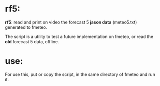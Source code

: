 # rf5:

**rf5**:  read and print on video the forecast 5 **jason data** (meteo5.txt) generated to fmeteo. 

The script is a utility to test a future implementation on fmeteo, or read the **old** forecast 5 data, offline.


# use:

For use this, put or copy the script, in the same directory of fmeteo and run it.